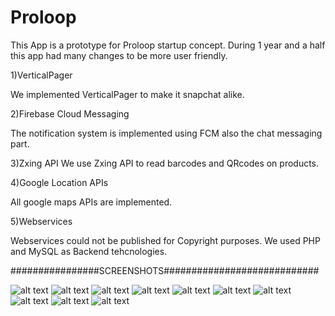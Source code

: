 # Proloop
This App is a prototype for Proloop startup concept.
During 1 year and a half this app had many changes to be more user friendly.

1)VerticalPager

We implemented VerticalPager to make it snapchat alike.

2)Firebase Cloud Messaging

The notification system is implemented using FCM also the chat messaging part.

3)Zxing API
We use Zxing API to read barcodes and QRcodes on products.

4)Google Location APIs

All google maps APIs are implemented.

5)Webservices

Webservices could not be published for Copyright purposes. We used PHP and MySQL as Backend tehcnologies.

################SCREENSHOTS############################

![alt text](http://images.ivmlab.org/1.jpg)  ![alt text](http://images.ivmlab.org/2.jpg)
![alt text](http://images.ivmlab.org/3.jpg)  ![alt text](http://images.ivmlab.org/4.jpg)
![alt text](http://images.ivmlab.org/5.jpg)  ![alt text](http://images.ivmlab.org/13.jpg)
![alt text](http://images.ivmlab.org/7.jpg)  ![alt text](http://images.ivmlab.org/8.jpg)
![alt text](http://images.ivmlab.org/10.jpg)
![alt text](http://images.ivmlab.org/11.jpg)

